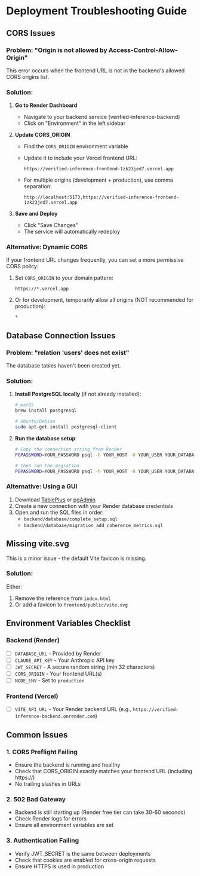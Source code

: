 # Deployment Troubleshooting Guide

## CORS Issues

### Problem: "Origin is not allowed by Access-Control-Allow-Origin"

This error occurs when the frontend URL is not in the backend's allowed CORS origins list.

### Solution:

1. **Go to Render Dashboard**
   - Navigate to your backend service (verified-inference-backend)
   - Click on "Environment" in the left sidebar

2. **Update CORS_ORIGIN**
   - Find the `CORS_ORIGIN` environment variable
   - Update it to include your Vercel frontend URL:
     ```
     https://verified-inference-frontend-1zk23jed7.vercel.app
     ```
   
   - For multiple origins (development + production), use comma separation:
     ```
     http://localhost:5173,https://verified-inference-frontend-1zk23jed7.vercel.app
     ```

3. **Save and Deploy**
   - Click "Save Changes"
   - The service will automatically redeploy

### Alternative: Dynamic CORS

If your frontend URL changes frequently, you can set a more permissive CORS policy:

1. Set `CORS_ORIGIN` to your domain pattern:
   ```
   https://*.vercel.app
   ```

2. Or for development, temporarily allow all origins (NOT recommended for production):
   ```
   *
   ```

## Database Connection Issues

### Problem: "relation 'users' does not exist"

The database tables haven't been created yet.

### Solution:

1. **Install PostgreSQL locally** (if not already installed):
   ```bash
   # macOS
   brew install postgresql
   
   # Ubuntu/Debian
   sudo apt-get install postgresql-client
   ```

2. **Run the database setup**:
   ```bash
   # Copy the connection string from Render
   PGPASSWORD=YOUR_PASSWORD psql -h YOUR_HOST -U YOUR_USER YOUR_DATABASE < backend/database/complete_setup.sql
   
   # Then run the migration
   PGPASSWORD=YOUR_PASSWORD psql -h YOUR_HOST -U YOUR_USER YOUR_DATABASE < backend/database/migration_add_coherence_metrics.sql
   ```

### Alternative: Using a GUI

1. Download [TablePlus](https://tableplus.com/) or [pgAdmin](https://www.pgadmin.org/)
2. Create a new connection with your Render database credentials
3. Open and run the SQL files in order:
   - `backend/database/complete_setup.sql`
   - `backend/database/migration_add_coherence_metrics.sql`

## Missing vite.svg

This is a minor issue - the default Vite favicon is missing.

### Solution:

Either:
1. Remove the reference from `index.html`
2. Or add a favicon to `frontend/public/vite.svg`

## Environment Variables Checklist

### Backend (Render)
- [ ] `DATABASE_URL` - Provided by Render
- [ ] `CLAUDE_API_KEY` - Your Anthropic API key
- [ ] `JWT_SECRET` - A secure random string (min 32 characters)
- [ ] `CORS_ORIGIN` - Your frontend URL(s)
- [ ] `NODE_ENV` - Set to `production`

### Frontend (Vercel)
- [ ] `VITE_API_URL` - Your Render backend URL (e.g., `https://verified-inference-backend.onrender.com`)

## Common Issues

### 1. CORS Preflight Failing
- Ensure the backend is running and healthy
- Check that CORS_ORIGIN exactly matches your frontend URL (including https://)
- No trailing slashes in URLs

### 2. 502 Bad Gateway
- Backend is still starting up (Render free tier can take 30-60 seconds)
- Check Render logs for errors
- Ensure all environment variables are set

### 3. Authentication Failing
- Verify JWT_SECRET is the same between deployments
- Check that cookies are enabled for cross-origin requests
- Ensure HTTPS is used in production
